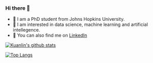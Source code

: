 ### Hi there 👋

- :mag_right: I am a PhD student from Johns Hopkins University.
- :brain: I am interested in data science, machine learning and artificial intellegence.
- :link: You can also find me on [LinkedIn](www.linkedin.com/in/kuanlin-chen-371b15200/)

[![Kuanlin's github stats](https://github-readme-stats.vercel.app/api?username=charliecharlie29&count_private=true&show_icons=true&theme=radical&hide_rank=false)](https://github.com/anuraghazra/github-readme-stats)

<!--
[![Kuanlin's github stats](https://github-readme-stats.vercel.app/api?username=charliecharlie29&count_private=true&show_icons=true&theme=radical&hide_rank=false)](https://github.com/anuraghazra/github-readme-stats)
-->

[![Top Langs](https://github-readme-stats.vercel.app/api/top-langs/?username=charliecharlie29)](https://github.com/anuraghazra/github-readme-stats)
